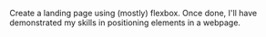 Create a landing page using (mostly) flexbox.
Once done, I'll have demonstrated my skills in positioning elements in a webpage.